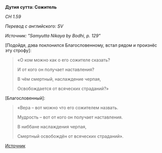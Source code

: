 **Дутия сутта: Сожитель**

*СН 1\.59*

_Перевод с английского: SV_

_Источник: "Samyutta Nikaya by Bodhi, p\. 129"_

\[Подойдя, дэва поклонился Благословенному, встал рядом и произнёс эту строфу\]:

> «О ком можно как о его сожителе сказать? 
> 
> И от кого он получает наставления? 
> 
> В чём смертный, наслаждение черпая, 
> 
> Освобождается от всяческих страданий?»

\[Благословенный\]:

> «Вера – вот можно что его сожителем назвать\. 
> 
> Мудрость – вот от кого он получает наставления\. 
> 
> В ниббане наслаждения черпая, 
> 
> Смертный освобождён от всяческих страданий»\.

[Источник](https://www\.theravada\.ru/Teaching/Canon/Suttanta/Texts/sn1_59\-dutiya\-sutta\-sv\.htm)
